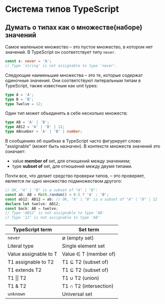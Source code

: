 # Система типов TypeScript

## Думать о типах как о множестве(наборе) значений

Самое маленькое множество – это пустое множество, в котором нет значений. В TypeScript он соответствует типу `never`.

```typescript
const x: never = 'A';
// Type 'string' is not assignable to type 'never'.
```

Следующие наименьшие множества – это те, которые содержат одиночные значения. Они соответствуют литеральным типам в TypeScript, также известным как unit types:

```typescript
type A = 'A';
type B = 'B';
type Twelve = 12;
```

Один тип может объединять в себе несколько множеств:

```typescript
type AB = 'A' | 'B';
type AB12 = 'A' | 'B' | 12;
type ABnumber = 'A' | 'B' | number;
```

В сообщениях об ошибках в TypeScript часто фигурирует слово "assignable" (может быть назначен). В контексте множеств значений это означает:

- value **member of** set, для отношений между значением;
- type **subset of** set, для отношений между двумя типами.

Почти все, что делает средство проверки типов, – это проверяет, является ли одно множество подмножеством другого:

```typescript
// OK, "A" | "B" is a subset of "A" | "B":
const ab: AB = Math.random() < 0.5 ? 'A' : 'B';
const ab12: AB12 = ab; // OK, "A" | "B" is a subset of "A" | "B" | 12
declare let twelve: AB12;
const back: AB = twelve;
// Type 'AB12' is not assignable to type 'AB'
// Type '12' is not assignable to type 'AB'
```

| TypeScript term       | Set term               |
|-----------------------|------------------------|
| `never`               | ∅ (empty set)          |
| Literal type          | Single element set     |
| Value assignable to T | Value ∈ T (member of)  |
| T1 assignable to T2   | T1 ⊆ T2 (subset of)    |
| T1 extends T2         | T1 ⊆ T2 (subset of)    |
| T1 &#124;&#124; T2    | T1 ∪ T2 (union)        |
| T1 & T2               | T1 ∩ T2 (intersection) |
| `unknown`             | Universal set          |
